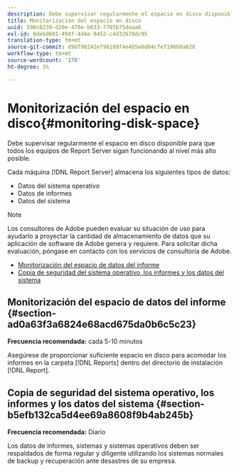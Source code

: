 ```yaml
---
description: Debe supervisar regularmente el espacio en disco disponible para que todos los equipos de Report Server sigan funcionando al nivel más alto posible.
title: Monitorización del espacio en disco
uuid: 590c8239-d20e-470e-b633-7785b75daaa6
exl-id: 0debd601-494f-4d4e-9452-c4d32678dc95
translation-type: tm+mt
source-git-commit: d9df90242ef96188f4e4b5e6d04cfef196b0a628
workflow-type: tm+mt
source-wordcount: '170'
ht-degree: 3%

---
```


# Monitorización del espacio en disco{#monitoring-disk-space}

Debe supervisar regularmente el espacio en disco disponible para que todos los equipos de Report Server sigan funcionando al nivel más alto posible.

Cada máquina [!DNL Report Server] almacena los siguientes tipos de datos:

* Datos del sistema operativo
* Datos de informes
* Datos del sistema

>[!NOTE]
>
>Los consultores de Adobe pueden evaluar su situación de uso para ayudarlo a proyectar la cantidad de almacenamiento de datos que su aplicación de software de Adobe genera y requiere. Para solicitar dicha evaluación, póngase en contacto con los servicios de consultoría de Adobe.

* [Monitorización del espacio de datos del informe](../../../home/c-rpt-oview/c-admin-rpt/c-mon-disk-sp.md#section-ad0a63f3a6824e68acd675da0b6c5c23)
* [Copia de seguridad del sistema operativo, los informes y los datos del sistema](../../../home/c-rpt-oview/c-admin-rpt/c-mon-disk-sp.md#section-b5efb132ca5d4ee69a8608f9b4ab245b)

## Monitorización del espacio de datos del informe {#section-ad0a63f3a6824e68acd675da0b6c5c23}

**Frecuencia recomendada:** cada 5-10 minutos

Asegúrese de proporcionar suficiente espacio en disco para acomodar los informes en la carpeta [!DNL Reports] dentro del directorio de instalación [!DNL Report].

## Copia de seguridad del sistema operativo, los informes y los datos del sistema {#section-b5efb132ca5d4ee69a8608f9b4ab245b}

**Frecuencia recomendada:** Diario

Los datos de informes, sistemas y sistemas operativos deben ser respaldados de forma regular y diligente utilizando los sistemas normales de backup y recuperación ante desastres de su empresa.
